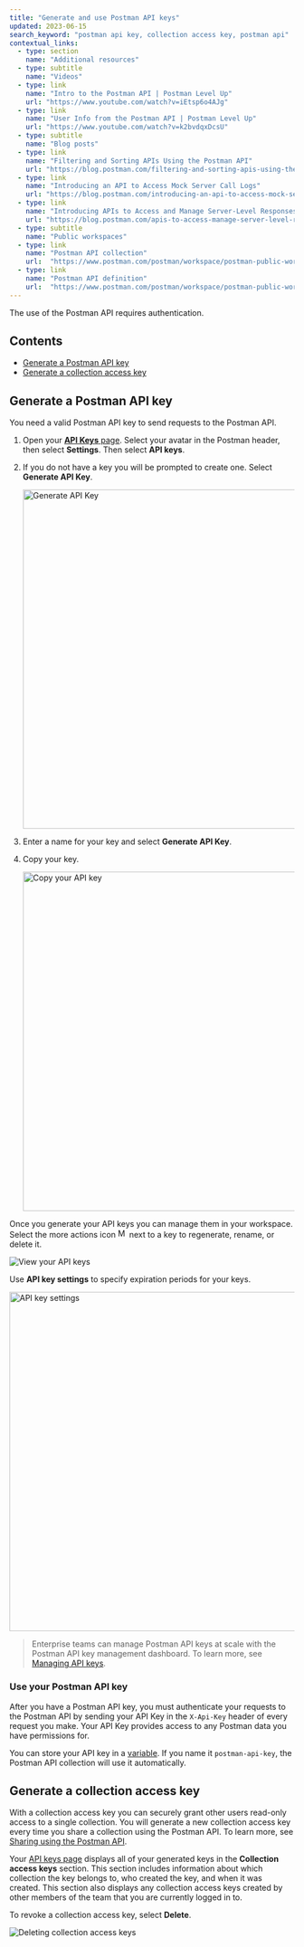 ```yaml
---
title: "Generate and use Postman API keys"
updated: 2023-06-15
search_keyword: "postman api key, collection access key, postman api"
contextual_links:
  - type: section
    name: "Additional resources"
  - type: subtitle
    name: "Videos"
  - type: link
    name: "Intro to the Postman API | Postman Level Up"
    url: "https://www.youtube.com/watch?v=iEtsp6o4AJg"
  - type: link
    name: "User Info from the Postman API | Postman Level Up"
    url: "https://www.youtube.com/watch?v=k2bvdqxDcsU"
  - type: subtitle
    name: "Blog posts"
  - type: link
    name: "Filtering and Sorting APIs Using the Postman API"
    url: "https://blog.postman.com/filtering-and-sorting-apis-using-the-postman-api/"
  - type: link
    name: "Introducing an API to Access Mock Server Call Logs"
    url: "https://blog.postman.com/introducing-an-api-to-access-mock-server-call-logs/"
  - type: link
    name: "Introducing APIs to Access and Manage Server-Level Responses on a Mock Server"
    url: "https://blog.postman.com/apis-to-access-manage-server-level-responses-mock-server/"
  - type: subtitle
    name: "Public workspaces"
  - type: link
    name: "Postman API collection"
    url:  "https://www.postman.com/postman/workspace/postman-public-workspace/collection/12959542-c8142d51-e97c-46b6-bd77-52bb66712c9a?ctx=documentation"
  - type: link
    name: "Postman API definition"
    url:  "https://www.postman.com/postman/workspace/postman-public-workspace/api/72a32ca3-f06a-4e83-a933-2821a0e6616f/definition/d429098b-1789-4c62-b77b-cf02024aba53?view=documentation"
---
```


The use of the Postman API requires authentication.

## Contents

* [Generate a Postman API key](#generate-a-postman-api-key)
* [Generate a collection access key](#generate-a-collection-access-key)

## Generate a Postman API key

You need a valid Postman API key to send requests to the Postman API.

1. Open your [**API Keys** page](https://go.postman.co/settings/me/api-keys). Select your avatar in the Postman header, then select **Settings**. Then select **API keys**.

2. If you do not have a key you will be prompted to create one. Select **Generate API Key**.

   <img alt="Generate API Key" src="https://assets.postman.com/postman-docs/v10/no-api-keys-generate-v10.jpg" width="600px"/>

3. Enter a name for your key and select **Generate API Key**.

4. Copy your key.

    <img src="https://assets.postman.com/postman-docs/v10/copy-your-api-key-v10.jpg" alt="Copy your API key" width="600px"/>

Once you generate your API keys you can manage them in your workspace. Select the more actions icon <img alt="More actions icon" src="https://assets.postman.com/postman-docs/icon-more-actions-v9.jpg#icon" width="16px"> next to a key to regenerate, rename, or delete it.

![View your API keys](https://assets.postman.com/postman-docs/v10/api-keys-regenerate-rename-delete-v10-2.jpg)

Use **API key settings** to specify expiration periods for your keys.

<img src="https://assets.postman.com/postman-docs/v10/postman-api-key-settings-v10.jpg" width="600px" alt="API key settings"/>

> Enterprise teams can manage Postman API keys at scale with the Postman API key management dashboard. To learn more, see [Managing API keys](/docs/administration/managing-your-team/managing-api-keys/).

### Use your Postman API key

After you have a Postman API key, you must authenticate your requests to the Postman API by sending your API Key in the `X-Api-Key` header of every request you make. Your API Key provides access to any Postman data you have permissions for.

You can store your API key in a [variable](/docs/sending-requests/variables/). If you name it `postman-api-key`, the Postman API collection will use it automatically.

## Generate a collection access key

With a collection access key you can securely grant other users read-only access to a single collection. You will generate a new collection access key every time you share a collection using the Postman API. To learn more, see [Sharing using the Postman API](/docs/collaborating-in-postman/sharing/#sharing-using-the-postman-api).

Your [API keys page](https://go.postman.co/settings/me/api-keys) displays all of your generated keys in the **Collection access keys** section. This section includes information about which collection the key belongs to, who created the key, and when it was created. This section also displays any collection access keys created by other members of the team that you are currently logged in to.

To revoke a collection access key, select **Delete**.

![Deleting collection access keys](https://assets.postman.com/postman-docs/v10/collection-access-keys-v10-2.jpg)
